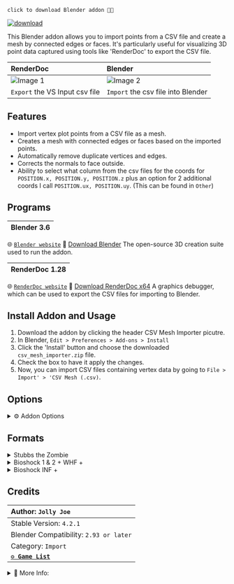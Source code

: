 `click to download Blender addon 💾🔻`

[![download](https://github.com/JollyShmo/CSV_Import_Blender/blob/main/version_csv_import.png)](https://github.com/JollyShmo/CSV_Import_Blender/releases/download/v4.2.1/csv_mesh_importer.zip)

This Blender addon allows you to import points from a CSV file and create a mesh by connected edges or faces. It's particularly useful for visualizing 3D point data captured using tools like 'RenderDoc' to export the CSV file.

| RenderDoc| Blender|
|:---------|:-------|
| ![Image 1](https://github.com/JollyShmo/CSV_Import_Blender/blob/main/step1.png)    | ![Image 2](https://github.com/JollyShmo/CSV_Import_Blender/blob/main/step2%20(2).png?raw=true)    |
|`Export` the VS Input csv file | `Import` the csv file into Blender |

## Features
- Import vertex plot points from a CSV file as a mesh.
- Creates a mesh with connected edges or faces based on the imported points.
- Automatically remove duplicate vertices and edges.
- Corrects the normals to face outside.
- Ability to select what column from the csv files for the coords for `POSITION.x, POSITION.y, POSITION.z` plus an option for 2 additional coords I call `POSITION.ux, POSITION.uy`. (This can be found in `Other`)

## Programs
| Blender 3.6 |
|:---------|
🌐 [`Blender website`](https://www.blender.org)
💾 [Download Blender](https://www.blender.org/download/release/Blender3.6/blender-3.6.2-windows-x64.msi/) The open-source 3D creation suite used to run the addon.

| RenderDoc 1.28 |
|:-----------|
🌐 [`RenderDoc website`](https://renderdoc.org/)
💾 [Download RenderDoc x64](https://renderdoc.org/stable/1.28/RenderDoc_1.28_64.msi) A graphics debugger, which can be used to export the CSV files for importing to Blender.

## Install Addon and Usage
1. Download the addon by clicking the header CSV Mesh Importer picutre.
2. In Blender, `Edit > Preferences > Add-ons > Install`
3. Click the 'Install' button and choose the downloaded `csv_mesh_importer.zip` file.
4. Check the box to have it apply the changes.
5. Now, you can import CSV files containing vertex data by going to `File > Import' > 'CSV Mesh (.csv)`.

## Options

<details>
 <summary>⚙ Addon Options</summary>
 
- **`Scale Factor`** Scale the imported mesh. (0.01 - 10.00)
- **`Connection Method`** Choose between connecting vertices with edges or faces.
- **`Format`** Choose between game sets or other. (Stubbs the Zombie, Bioshock 1 & 2 + WHF +, Bioshock INF +, Other)
- **`Name Obj`** Name the mesh on import. (default "Object")
- **`Auto-Smooth(checkbox)`** Have it use the default auto-smooth shading on import.
- **`Center Object(checkbox)`** This will center the object base on origin (middle of mesh usually) if unchecked it will be the coords from the RenderDoc capture location.
- **`UV smart Unwrapping(checkbox)`** just does a smart unwrap (only for Stubbs The Zombie atm)
</details>

## Formats
<details>
<summary>Stubbs the Zombie</summary>

`Stubbs Only`
- Scale: `10.0`
- Connection Method: `Faces`
- Format: `Stubbs The Zombie`
- Name Obj `optional` `default "Object"`
- Clean Up Loose Geometry `Required to work as intended` `only uncheck to debug`
- Auto-Smooth: `optional` `auto-smooth shading 30°`
- Center Object: `optional`
- Beta: UV Unwrapping: `optional` `smart uv unwraps`
</details>

<details>
<summary>Bioshock 1 & 2 + WHF +</summary>
 
 `Main`
- Scale: `0.01` - `1.0`
- Connection Method: `Faces`
- Format: `Bioshock 1 & 2 + WHF +`
- Name Obj `optional` `default "Object"`
- Clean Up Loose Geometry `Required to work as intended` `only uncheck to debug`
- Auto-Smooth: `optional` `auto-smooth shading 30°`
- Center Object: `optional` `mesh to 3d curser`
</details>

<details>
<summary>Bioshock INF +</summary>

 `beta`
> Scale: `0.01` - `1.0`

> Connection Method: `Faces`

> Format: `Bioshock 1 & 2 + WHF +`

> Name Obj `optional` `default "Object"`

> Clean Up Loose Geometry `Required to work as intended` `only uncheck to debug`

> Auto-Smooth: `optional` `auto-smooth shading 30°`

> Center Object: `optional` `mesh to 3d curser`
</details> 

## Credits

| Author: `Jolly Joe` |
|:---|
| Stable Version: `4.2.1` |
| Blender Compatibility: `2.93 or later` |
| Category: `Import` |
| **[`⚙ Game List`](/GameList.md)** |

<details>
 <summary>📎 More Info:</summary>
 
`note:` ```This addon creates a mesh with connected edges or faces based on the imported points. It's important to review the results and refine the mesh as needed after import. This is optimized for games that work with RenderDoc and the csv files it can export.```

`note:` `'Bioshock 1 & 2 + WHF +' should be the default when trying a new game not listed.` 

`note:` `'Bioshock INF +' is only last resort its better to use Other in some cases.`
</details>


